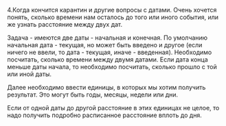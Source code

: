 4.Когда кончится карантин и другие вопросы с датами.
Очень хочется понять, сколько времени нам осталось до того или иного события, или же узнать расстояние между двух дат.

Задача - имеются две даты - начальная и конечная. По умолчанию начальная дата - текущая, но может быть введено и другое (если ничего не ввели, то дата - текущая, иначе - введенная). Необходимо посчитать, сколько времени между двумя датами. Если дата конца меньше даты начала, то необходимо посчитать, сколько прошло с той или иной даты.

Далее необходимо ввести единицы, в которых мы хотим получить результат. Это могут быть годы, месяцы, недели или дни.

Если от одной даты до другой расстояние в этих единицах не целое, то надо получить подробно расписанное расстояние вплоть до дня.
